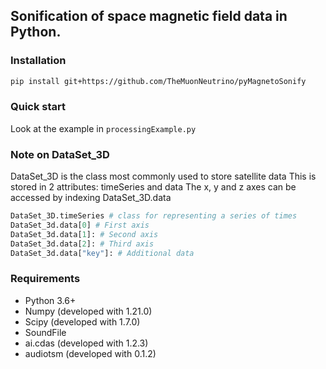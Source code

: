 Sonification of space magnetic field data in Python.
----------------------------------------
### Installation ###

```sh
pip install git+https://github.com/TheMuonNeutrino/pyMagnetoSonify
```

### Quick start ###
Look at the example in `processingExample.py`

### Note on DataSet_3D ###
DataSet_3D is the class most commonly used to store satellite data
This is stored in 2 attributes: timeSeries and data
The x, y and z axes can be accessed by indexing DataSet_3D.data

```python
DataSet_3D.timeSeries # class for representing a series of times
DataSet_3d.data[0] # First axis
DataSet_3d.data[1]: # Second axis
DataSet_3d.data[2]: # Third axis
DataSet_3d.data["key"]: # Additional data
```

### Requirements ###

- Python 3.6+
- Numpy (developed with 1.21.0)
- Scipy (developed with 1.7.0)
- SoundFile
- ai.cdas (developed with 1.2.3)
- audiotsm (developed with 0.1.2)
